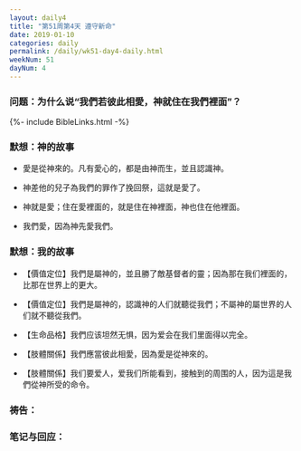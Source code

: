 ```yaml
---
layout: daily4
title: "第51周第4天 遵守新命"
date: 2019-01-10
categories: daily
permalink: /daily/wk51-day4-daily.html
weekNum: 51
dayNum: 4
---
```


### 问题：为什么说“我們若彼此相愛，神就住在我們裡面”？

{%- include BibleLinks.html -%}

### 默想：神的故事 
+ 愛是從神來的。凡有愛心的，都是由神而生，並且認識神。

+ 神差他的兒子為我們的罪作了挽回祭，這就是愛了。

+ 神就是愛；住在愛裡面的，就是住在神裡面，神也住在他裡面。

+ 我們愛，因為神先愛我們。

### 默想：我的故事
+ 【價值定位】我們是屬神的，並且勝了敵基督者的靈；因為那在我们裡面的，比那在世界上的更大。

+ 【價值定位】我們是屬神的，認識神的人们就聽從我們；不屬神的屬世界的人们就不聽從我們。

+ 【生命品格】我們应该坦然无惧，因为爱会在我们里面得以完全。

+ 【肢體關係】我們應當彼此相愛，因為愛是從神來的。

+ 【肢體關係】我们要爱人，爱我们所能看到，接触到的周围的人，因为這是我們從神所受的命令。

### 祷告：

### 笔记与回应：
